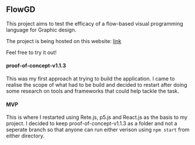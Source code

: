 ## FlowGD

This project aims to test the efficacy of a flow-based visual programming language for Graphic design.

The project is being hosted on this website: [link](https://66a7778a7d1bb42346dc51e3--vocal-baklava-85f016.netlify.app/)

Feel free to try it out!

#### proof-of-concept-v1.1.3
This was my first approach at trying to build the application. I came to realise the scope of what had to be build and decided to restart after doing some research on tools and frameworks that could help tackle the task.

#### MVP
This is where I restarted using Rete.js, p5.js and React.js as the basis to my project. I decided to keep proof-of-concept-v1.1.3 as a folder and not a seperate branch so that anyone can run either verison using `npm start` from either directory. 
